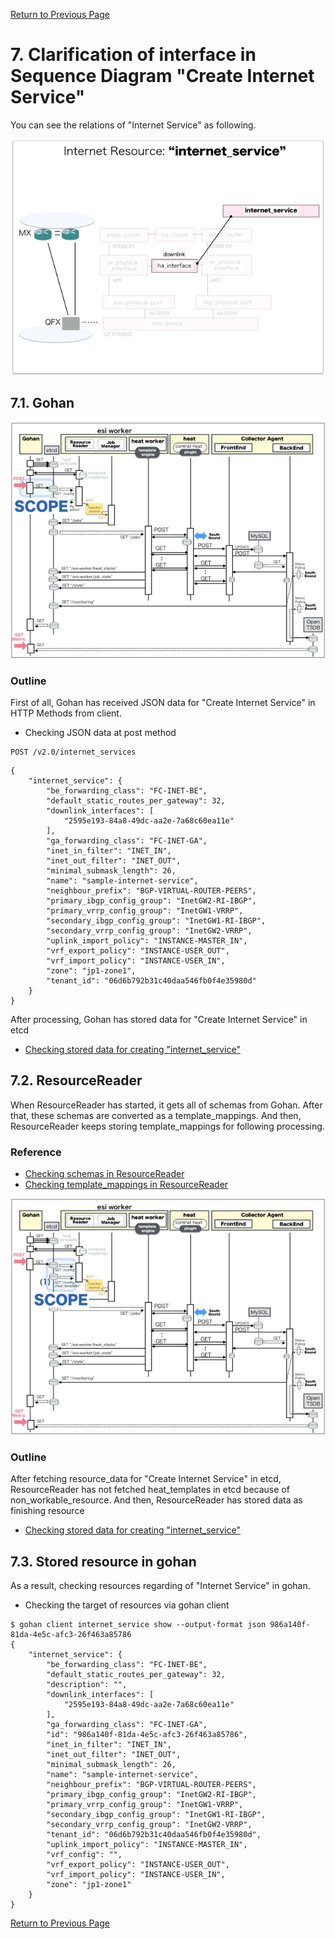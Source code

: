 [Return to Previous Page](00_internet_gateway.md)

# 7. Clarification of interface in Sequence Diagram "Create Internet Service"
You can see the relations of "Internet Service" as following.

![Internet Service](resource/gohan_investigate_for_inetgw.008.png)


## 7.1. Gohan

![scope](../images/ESI_Sequence_diagram.002.png)

### Outline
First of all, Gohan has received JSON data for "Create Internet Service" in HTTP Methods from client.

* Checking JSON data at post method
```
POST /v2.0/internet_services
```
```
{
    "internet_service": {
        "be_forwarding_class": "FC-INET-BE",
        "default_static_routes_per_gateway": 32,
        "downlink_interfaces": [
            "2595e193-84a8-49dc-aa2e-7a68c60ea11e"
        ],
        "ga_forwarding_class": "FC-INET-GA",
        "inet_in_filter": "INET_IN",
        "inet_out_filter": "INET_OUT",
        "minimal_submask_length": 26,
        "name": "sample-internet-service",
        "neighbour_prefix": "BGP-VIRTUAL-ROUTER-PEERS",
        "primary_ibgp_config_group": "InetGW2-RI-IBGP",
        "primary_vrrp_config_group": "InetGW1-VRRP",
        "secondary_ibgp_config_group": "InetGW1-RI-IBGP",
        "secondary_vrrp_config_group": "InetGW2-VRRP",
        "uplink_import_policy": "INSTANCE-MASTER_IN",
        "vrf_export_policy": "INSTANCE-USER_OUT",
        "vrf_import_policy": "INSTANCE-USER_IN",
        "zone": "jp1-zone1",
        "tenant_id": "06d6b792b31c40daa546fb0f4e35980d"
    }
}
```
After processing, Gohan has stored data for "Create Internet Service" in etcd

* [Checking stored data for creating "internet_service"](stored_in_etcd/01_Gohan/CreateInternetService_01.md)


## 7.2. ResourceReader
When ResourceReader has started, it gets all of schemas from Gohan.
After that, these schemas are converted as a template_mappings.
And then, ResourceReader keeps storing template_mappings for following processing.

### Reference
* [Checking schemas in ResourceReader](../memo/schemas.txt)
* [Checking template_mappings in ResourceReader](../memo/template_mappings.md)

![scope](../images/ESI_Sequence_diagram.003.png)

### Outline
After fetching resource_data for "Create Internet Service" in etcd, ResourceReader has not fetched heat_templates in etcd because of non_workable_resource.
And then, ResourceReader has stored data as finishing resource

* [Checking stored data for creating "internet_service"](stored_in_etcd/00_ResourceReader/CreateInternetService_01.md)


## 7.3. Stored resource in gohan
As a result, checking resources regarding of "Internet Service" in gohan.

* Checking the target of resources via gohan client
```
$ gohan client internet_service show --output-format json 986a140f-81da-4e5c-afc3-26f463a85786
{
    "internet_service": {
        "be_forwarding_class": "FC-INET-BE",
        "default_static_routes_per_gateway": 32,
        "description": "",
        "downlink_interfaces": [
            "2595e193-84a8-49dc-aa2e-7a68c60ea11e"
        ],
        "ga_forwarding_class": "FC-INET-GA",
        "id": "986a140f-81da-4e5c-afc3-26f463a85786",
        "inet_in_filter": "INET_IN",
        "inet_out_filter": "INET_OUT",
        "minimal_submask_length": 26,
        "name": "sample-internet-service",
        "neighbour_prefix": "BGP-VIRTUAL-ROUTER-PEERS",
        "primary_ibgp_config_group": "InetGW2-RI-IBGP",
        "primary_vrrp_config_group": "InetGW1-VRRP",
        "secondary_ibgp_config_group": "InetGW1-RI-IBGP",
        "secondary_vrrp_config_group": "InetGW2-VRRP",
        "tenant_id": "06d6b792b31c40daa546fb0f4e35980d",
        "uplink_import_policy": "INSTANCE-MASTER_IN",
        "vrf_config": "",
        "vrf_export_policy": "INSTANCE-USER_OUT",
        "vrf_import_policy": "INSTANCE-USER_IN",
        "zone": "jp1-zone1"
    }
}
```

[Return to Previous Page](00_internet_gateway.md)
